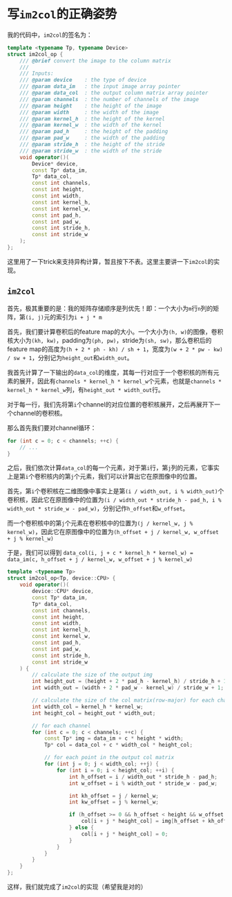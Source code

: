 # 写`im2col`的正确姿势

我的代码中，`im2col`的签名为：
```cpp
template <typename Tp, typename Device>
struct im2col_op {
    /// @brief convert the image to the column matrix
    ///
    /// Inputs:
    /// @param device    : the type of device
    /// @param data_im   : the input image array pointer
    /// @param data_col  : the output column matrix array pointer
    /// @param channels  : the number of channels of the image
    /// @param height    : the height of the image
    /// @param width     : the width of the image
    /// @param kernel_h  : the height of the kernel
    /// @param kernel_w  : the width of the kernel
    /// @param pad_h     : the height of the padding
    /// @param pad_w     : the width of the padding
    /// @param stride_h  : the height of the stride
    /// @param stride_w  : the width of the stride
    void operator()(
        Device* device,
        const Tp* data_im,
        Tp* data_col,
        const int channels,
        const int height,
        const int width,
        const int kernel_h,
        const int kernel_w,
        const int pad_h,
        const int pad_w,
        const int stride_h,
        const int stride_w
    );
};
```

这里用了一下trick来支持异构计算，暂且按下不表。这里主要讲一下`im2col`的实现。

## `im2col`

首先，极其重要的是：我的矩阵存储顺序是列优先！即：一个大小为`m`行`n`列的矩阵，第`(i, j)`元的索引为`i + j * m`

首先，我们要计算卷积后的feature map的大小。一个大小为`(h, w)`的图像，卷积核大小为`(kh, kw)`，padding为`(ph, pw)`，stride为`(sh, sw)`，那么卷积后的feature map的高度为`(h + 2 * ph - kh) / sh + 1`，宽度为`(w + 2 * pw - kw) / sw + 1`，分别记为`height_out`和`width_out`。

我首先计算了一下输出的`data_col`的维度，其每一行对应于一个卷积核的所有元素的展开，因此有`channels * kernel_h * kernel_w`个元素，也就是`channels * kernel_h * kernel_w`列，有`height_out * width_out`行。

对于每一行，我们先将第`i`个channel的对应位置的卷积核展开，之后再展开下一个channel的卷积核。

那么首先我们要对channel循环：
```cpp
for (int c = 0; c < channels; ++c) {
    // ...
}
```

之后，我们依次计算`data_col`的每一个元素，对于第`i`行，第`j`列的元素，它事实上是第`i`个卷积核内的第`j`个元素，我们可以计算出它在原图像中的位置。

首先，第`i`个卷积核在二维图像中事实上是第`(i / width_out, i % width_out)`个卷积核，因此它在原图像中的位置为`(i / width_out * stride_h - pad_h, i % width_out * stride_w - pad_w)`，分别记作`h_offset`和`w_offset`。

而一个卷积核中的第`j`个元素在卷积核中的位置为`(j / kernel_w, j % kernel_w)`，因此它在原图像中的位置为`(h_offset + j / kernel_w, w_offset + j % kernel_w)`

于是，我们可以得到
`data_col(i, j + c * kernel_h * kernel_w) = data_im(c, h_offset + j / kernel_w, w_offset + j % kernel_w)`

```cpp
template <typename Tp>
struct im2col_op<Tp, device::CPU> {
    void operator()(
        device::CPU* device,
        const Tp* data_im,
        Tp* data_col,
        const int channels,
        const int height,
        const int width,
        const int kernel_h,
        const int kernel_w,
        const int pad_h,
        const int pad_w,
        const int stride_h,
        const int stride_w
    ) {
        // calculate the size of the output img
        int height_out = (height + 2 * pad_h - kernel_h) / stride_h + 1;
        int width_out = (width + 2 * pad_w - kernel_w) / stride_w + 1;

        // calculate the size of the col matrix(row-major) for each channel
        int width_col = kernel_h * kernel_w;
        int height_col = height_out * width_out;

        // for each channel
        for (int c = 0; c < channels; ++c) {
            const Tp* img = data_im + c * height * width;
            Tp* col = data_col + c * width_col * height_col;

            // for each point in the output col matrix
            for (int j = 0; j < width_col; ++j) {
                for (int i = 0; i < height_col; ++i) {
                    int h_offset = i / width_out * stride_h - pad_h;
                    int w_offset = i % width_out * stride_w - pad_w;

                    int kh_offset = j / kernel_w;
                    int kw_offset = j % kernel_w;

                    if (h_offset >= 0 && h_offset < height && w_offset >= 0 && w_offset < width) {
                        col[i + j * height_col] = img[h_offset + kh_offset + (w_offset + kw_offset) * height];
                    } else {
                        col[i + j * height_col] = 0;
                    }
                }
            }
        }
    }
};
```

这样，我们就完成了`im2col`的实现（希望我是对的）